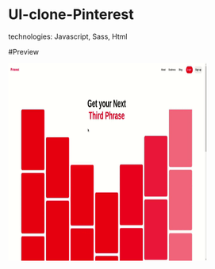 # UI-clone-Pinterest

technologies: Javascript, Sass, Html

#Preview

<img src="./pinterest-clone.gif" width="400px" height="400px" />
